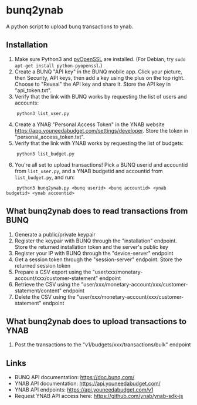 # bunq2ynab

A python script to upload bunq transactions to ynab.

## Installation

1. Make sure Python3 and [pyOpenSSL](https://pyopenssl.org/en/stable/install.html) are installed.  (For Debian, try `sudo apt-get install python-pyopenssl`.)
2. Create a BUNQ "API key" in the BUNQ mobile app.  Click your picture, then Security, API keys, then
add a key using the plus on the top right.  Choose to "Reveal" the API key and share it.  Store the API key 
in "api_token.txt".
3. Verify that the link with BUNQ works by requesting the list of users and accounts:
```
    python3 list_user.py
```
4. Create a YNAB "Personal Access Token" in the YNAB website https://app.youneedabudget.com/settings/developer.
Store the token in "personal_access_token.txt".
5. Verify that the link with YNAB works by requesting the list of budgets:
```
    python3 list_budget.py
```
6. You're all set to upload transactions!  Pick a BUNQ userid and accountid from `list_user.py`, and a 
YNAB budgetid and accountid from `list_budget.py`, and run:
```
    python3 bunq2ynab.py <bunq userid> <bunq accountid> <ynab budgetid> <ynab accountid>
```

## What bunq2ynab does to read transactions from BUNQ

1. Generate a public/private keypair
2. Register the keypair with BUNQ through the "installation" endpoint.  Store the returned installation token 
and the server's public key
3. Register your IP with BUNQ through the "device-server" endpoint
4. Get a session token through the "session-server" endpoint.  Store the returned  session token
5. Prepare a CSV export using the "user/xxx/monetary-account/xxx/customer-statement" endpoint
6. Retrieve the CSV using the "user/xxx/monetary-account/xxx/customer-statement/content" endpoint
7. Delete the CSV using the "user/xxx/monetary-account/xxx/customer-statement" endpoint

## What bunq2ynab does to upload transactions to YNAB

1. Post the transactions to the "v1/budgets/xxx/transactions/bulk" endpoint

## Links

- BUNQ API documentation: https://doc.bunq.com/
- YNAB API documentation: https://api.youneedabudget.com/
- YNAB API endpoints: https://api.youneedabudget.com/v1
- Request YNAB API access here: https://github.com/ynab/ynab-sdk-js
